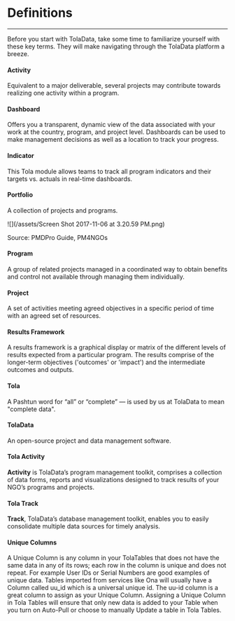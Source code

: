 # Definitions

---

Before you start with TolaData, take some time to familiarize yourself with these key terms. They will make navigating through the TolaData platform a breeze.

#### **Activity**

Equivalent to a major deliverable, several projects may contribute towards realizing one activity within a program.

#### **Dashboard**

Offers you a transparent, dynamic view of the data associated with your work at the country, program, and project level. Dashboards can be used to make management decisions as well as a location to track your progress.

#### **Indicator**

This Tola module allows teams to track all program indicators and their targets vs. actuals in real-time dashboards.

#### **Portfolio**

A collection of projects and programs.

![](/assets/Screen Shot 2017-11-06 at 3.20.59 PM.png)

Source: PMDPro Guide, PM4NGOs

#### **Program**

A group of related projects managed in a coordinated way to obtain benefits and control not available through managing them individually.

#### **Project**

A set of activities meeting agreed objectives in a specific period of time with an agreed set of resources.

#### Results Framework

A results framework is a graphical display or matrix of the different levels of results expected from a particular program. The results comprise of the longer-term objectives \('outcomes' or 'impact'\) and the intermediate outcomes and outputs.

#### **Tola**

A Pashtun word for “all” or “complete” — is used by us at TolaData to mean "complete data".

#### **TolaData**

An open-source project and data management software.

#### **Tola Activity**

**Activity** is TolaData’s program management toolkit, comprises a collection of data forms, reports and visualizations designed to track results of your NGO’s programs and projects.

#### **Tola Track**

**Track**, TolaData’s database management toolkit, enables you to easily consolidate multiple data sources for timely analysis.

#### **Unique Columns**

A Unique Column is any column in your TolaTables that does not have the same data in any of its rows; each row in the column is unique and does not repeat.  For example User IDs or Serial Numbers are good examples of unique data. Tables imported from services like Ona will usually have a Column called uu\_id which is a universal unique id. The uu-id column is a great column to assign as your Unique Column.  Assigning a Unique Column in Tola Tables will ensure that only new data is added to your Table when you turn on Auto-Pull or choose to manually Update a table in Tola Tables.

